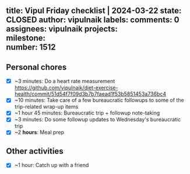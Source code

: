 title:	Vipul Friday checklist | 2024-03-22
state:	CLOSED
author:	vipulnaik
labels:	
comments:	0
assignees:	vipulnaik
projects:	
milestone:	
number:	1512
--
## Personal chores

- [x] ~3 minutes: Do a heart rate measurement https://github.com/vipulnaik/diet-exercise-health/commit/51d54f7f09d3b7b7faead1f53b5851453a736bc4
- [x] ~10 minutes: Take care of a few bureaucratic followups to some of the trip-related wrap-up items
- [x] ~1 hour 45 minutes: Bureaucratic trip + followup note-taking
- [x] ~3 minutes: Do some followup updates to Wednesday's bureaucratic trip
- [x] ~2 **hours**: Meal prep 

## Other activities

- [x] ~1 hour: Catch up with a friend
